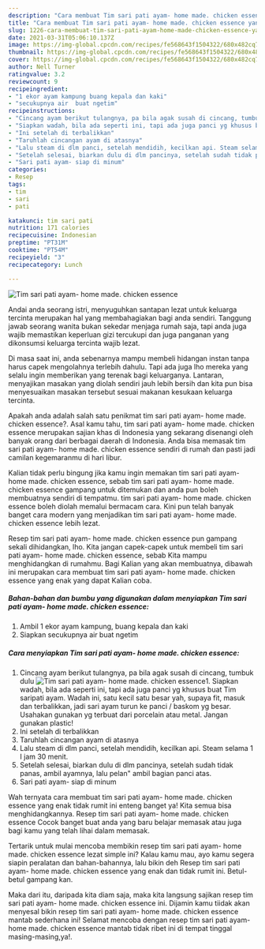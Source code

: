 ```yaml
---
description: "Cara membuat Tim sari pati ayam- home made. chicken essence yang nikmat dan Mudah Dibuat"
title: "Cara membuat Tim sari pati ayam- home made. chicken essence yang nikmat dan Mudah Dibuat"
slug: 1226-cara-membuat-tim-sari-pati-ayam-home-made-chicken-essence-yang-nikmat-dan-mudah-dibuat
date: 2021-03-31T05:06:10.137Z
image: https://img-global.cpcdn.com/recipes/fe568643f1504322/680x482cq70/tim-sari-pati-ayam-home-made-chicken-essence-foto-resep-utama.jpg
thumbnail: https://img-global.cpcdn.com/recipes/fe568643f1504322/680x482cq70/tim-sari-pati-ayam-home-made-chicken-essence-foto-resep-utama.jpg
cover: https://img-global.cpcdn.com/recipes/fe568643f1504322/680x482cq70/tim-sari-pati-ayam-home-made-chicken-essence-foto-resep-utama.jpg
author: Nell Turner
ratingvalue: 3.2
reviewcount: 9
recipeingredient:
- "1 ekor ayam kampung buang kepala dan kaki"
- "secukupnya air  buat ngetim"
recipeinstructions:
- "Cincang ayam berikut tulangnya, pa bila agak susah di cincang, tumbuk dulu"
- "Siapkan wadah, bila ada seperti ini, tapi ada juga panci yg khusus buat Tim saripati ayam. Wadah ini, satu kecil satu besar yah, supaya fit, masuk dan terbalikkan, jadi sari ayam turun ke panci / baskom yg besar. Usahakan gunakan yg terbuat dari porcelain atau metal. Jangan gunakan plastic!"
- "Ini setelah di terbalikkan"
- "Taruhlah cincangan ayam di atasnya"
- "Lalu steam di dlm panci, setelah mendidih, kecilkan api. Steam selama 1 I jam 30 menit."
- "Setelah selesai, biarkan dulu di dlm pancinya, setelah sudah tidak panas, ambil ayamnya, lalu pelan&#34; ambil bagian panci atas."
- "Sari pati ayam- siap di minum"
categories:
- Resep
tags:
- tim
- sari
- pati

katakunci: tim sari pati 
nutrition: 171 calories
recipecuisine: Indonesian
preptime: "PT31M"
cooktime: "PT54M"
recipeyield: "3"
recipecategory: Lunch

---
```



![Tim sari pati ayam- home made. chicken essence](https://img-global.cpcdn.com/recipes/fe568643f1504322/680x482cq70/tim-sari-pati-ayam-home-made-chicken-essence-foto-resep-utama.jpg)

Andai anda seorang istri, menyuguhkan santapan lezat untuk keluarga tercinta merupakan hal yang membahagiakan bagi anda sendiri. Tanggung jawab seorang  wanita bukan sekedar menjaga rumah saja, tapi anda juga wajib memastikan keperluan gizi tercukupi dan juga panganan yang dikonsumsi keluarga tercinta wajib lezat.

Di masa  saat ini, anda sebenarnya mampu membeli hidangan instan tanpa harus capek mengolahnya terlebih dahulu. Tapi ada juga lho mereka yang selalu ingin memberikan yang terenak bagi keluarganya. Lantaran, menyajikan masakan yang diolah sendiri jauh lebih bersih dan kita pun bisa menyesuaikan masakan tersebut sesuai makanan kesukaan keluarga tercinta. 



Apakah anda adalah salah satu penikmat tim sari pati ayam- home made. chicken essence?. Asal kamu tahu, tim sari pati ayam- home made. chicken essence merupakan sajian khas di Indonesia yang sekarang disenangi oleh banyak orang dari berbagai daerah di Indonesia. Anda bisa memasak tim sari pati ayam- home made. chicken essence sendiri di rumah dan pasti jadi camilan kegemaranmu di hari libur.

Kalian tidak perlu bingung jika kamu ingin memakan tim sari pati ayam- home made. chicken essence, sebab tim sari pati ayam- home made. chicken essence gampang untuk ditemukan dan anda pun boleh membuatnya sendiri di tempatmu. tim sari pati ayam- home made. chicken essence boleh diolah memalui bermacam cara. Kini pun telah banyak banget cara modern yang menjadikan tim sari pati ayam- home made. chicken essence lebih lezat.

Resep tim sari pati ayam- home made. chicken essence pun gampang sekali dihidangkan, lho. Kita jangan capek-capek untuk membeli tim sari pati ayam- home made. chicken essence, sebab Kita mampu menghidangkan di rumahmu. Bagi Kalian yang akan membuatnya, dibawah ini merupakan cara membuat tim sari pati ayam- home made. chicken essence yang enak yang dapat Kalian coba.

<!--inarticleads1-->

##### Bahan-bahan dan bumbu yang digunakan dalam menyiapkan Tim sari pati ayam- home made. chicken essence:

1. Ambil 1 ekor ayam kampung, buang kepala dan kaki
1. Siapkan secukupnya air  buat ngetim




<!--inarticleads2-->

##### Cara menyiapkan Tim sari pati ayam- home made. chicken essence:

1. Cincang ayam berikut tulangnya, pa bila agak susah di cincang, tumbuk dulu
<img src="https://img-global.cpcdn.com/steps/0b1fa3740da4a266/160x128cq70/tim-sari-pati-ayam-home-made-chicken-essence-langkah-memasak-1-foto.jpg" alt="Tim sari pati ayam- home made. chicken essence">1. Siapkan wadah, bila ada seperti ini, tapi ada juga panci yg khusus buat Tim saripati ayam. Wadah ini, satu kecil satu besar yah, supaya fit, masuk dan terbalikkan, jadi sari ayam turun ke panci / baskom yg besar. Usahakan gunakan yg terbuat dari porcelain atau metal. Jangan gunakan plastic!
1. Ini setelah di terbalikkan
1. Taruhlah cincangan ayam di atasnya
1. Lalu steam di dlm panci, setelah mendidih, kecilkan api. Steam selama 1 I jam 30 menit.
1. Setelah selesai, biarkan dulu di dlm pancinya, setelah sudah tidak panas, ambil ayamnya, lalu pelan&#34; ambil bagian panci atas.
1. Sari pati ayam- siap di minum




Wah ternyata cara membuat tim sari pati ayam- home made. chicken essence yang enak tidak rumit ini enteng banget ya! Kita semua bisa menghidangkannya. Resep tim sari pati ayam- home made. chicken essence Cocok banget buat anda yang baru belajar memasak atau juga bagi kamu yang telah lihai dalam memasak.

Tertarik untuk mulai mencoba membikin resep tim sari pati ayam- home made. chicken essence lezat simple ini? Kalau kamu mau, ayo kamu segera siapin peralatan dan bahan-bahannya, lalu bikin deh Resep tim sari pati ayam- home made. chicken essence yang enak dan tidak rumit ini. Betul-betul gampang kan. 

Maka dari itu, daripada kita diam saja, maka kita langsung sajikan resep tim sari pati ayam- home made. chicken essence ini. Dijamin kamu tiidak akan menyesal bikin resep tim sari pati ayam- home made. chicken essence mantab sederhana ini! Selamat mencoba dengan resep tim sari pati ayam- home made. chicken essence mantab tidak ribet ini di tempat tinggal masing-masing,ya!.

